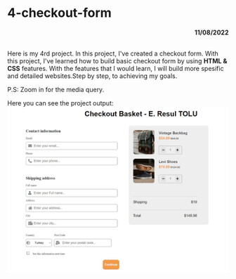 # 4-checkout-form

<div align="right"><b>11/08/2022</b></div><br>

Here is my 4rd project. In this project, I've created a checkout form. With this project, I've learned how to build basic checkout form by using **HTML & CSS** features. 
With the features that I would learn, I will build more spesific and detailed websites.Step by step, to achieving my goals.

P.S: Zoom in for the media query.

Here you can see the project output:
![CheckoutForm](/Checkout-Form/img/checkout-form.JPG)
